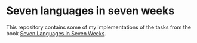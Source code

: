 # Seven languages in seven weeks

This repository contains some of my implementations of the tasks from the book [Seven Languages in Seven Weeks](https://pragprog.com/titles/btlang/seven-languages-in-seven-weeks/).
